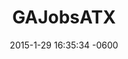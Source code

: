 ---
layout: post
position: 2
title:  "GAJobsATX"
date:   2015-1-29 16:35:34 -0600
categories: jekyll update
project: true
tech: MEAN, Angular, Express, MongoDB, Node, Bootstrap
description: Job posting app for current students and alumni of General Assembly, go ahead and post a few jobs. The app has full CRUD capabilities so you can always delete :)
link: http://www.gajobsatx.com/
---